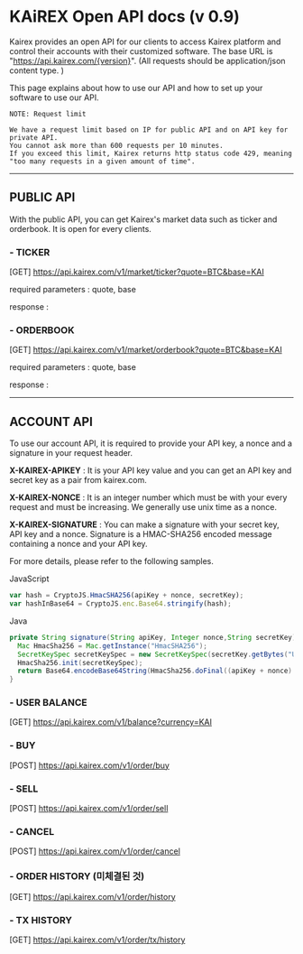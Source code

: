 # KAiREX Open API docs (v 0.9)

Kairex provides an open API for our clients to access Kairex platform and control their accounts with their customized software. The base URL is "https://api.kairex.com/{version}".   (All requests should be application/json content type. )

This page explains about how to use our API and how to set up your software to use our API. 


```text
NOTE: Request limit

We have a request limit based on IP for public API and on API key for private API. 
You cannot ask more than 600 requests per 10 minutes. 
If you exceed this limit, Kairex returns http status code 429, meaning "too many requests in a given amount of time". 
```


***

## PUBLIC API 

With the public API, you can get Kairex's market data such as ticker and orderbook. It is open for every clients. 



### - TICKER 
[GET] https://api.kairex.com/v1/market/ticker?quote=BTC&base=KAI

required parameters : quote, base 

response : 


### - ORDERBOOK 
[GET] https://api.kairex.com/v1/market/orderbook?quote=BTC&base=KAI

required parameters : quote, base 

response : 



***

## ACCOUNT API 

To use our account API, it is required to provide your API key, a nonce and a signature in your request header. 

**X-KAIREX-APIKEY** : It is your API key value and you can get an API key and secret key as a pair from kairex.com. 

**X-KAIREX-NONCE** : It is an integer number which must be with your every request and must be increasing. We generally use unix time as a nonce. 

**X-KAIREX-SIGNATURE** : You can make a signature with your secret key, API key and a nonce. Signature is a HMAC-SHA256 encoded message containing a nonce and your API key. 


For more details, please refer to the following samples. 



JavaScript
``` js 
var hash = CryptoJS.HmacSHA256(apiKey + nonce, secretKey);
var hashInBase64 = CryptoJS.enc.Base64.stringify(hash);
```


Java
``` java 
private String signature(String apiKey, Integer nonce,String secretKey) throws Exception {
  Mac HmacSha256 = Mac.getInstance("HmacSHA256");
  SecretKeySpec secretKeySpec = new SecretKeySpec(secretKey.getBytes("UTF-8"), "HmacSHA256");
  HmacSha256.init(secretKeySpec);
  return Base64.encodeBase64String(HmacSha256.doFinal((apiKey + nonce).getBytes("UTF-8")));
}
```



### - USER BALANCE 
[GET] https://api.kairex.com/v1/balance?currency=KAI


### - BUY 
[POST] https://api.kairex.com/v1/order/buy


### - SELL 
[POST] https://api.kairex.com/v1/order/sell


### - CANCEL 
[POST] https://api.kairex.com/v1/order/cancel


### - ORDER HISTORY (미체결된 것) 
[GET] https://api.kairex.com/v1/order/history


### - TX HISTORY 
[GET] https://api.kairex.com/v1/order/tx/history


